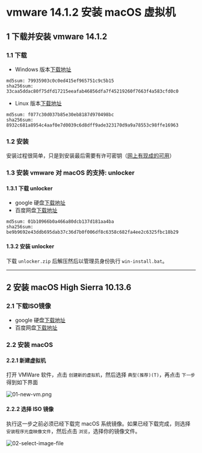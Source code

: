 vmware 14.1.2 安装 macOS 虚拟机
===============================

## 1 下载并安装 vmware 14.1.2

### 1.1 下载

* Windows 版本[下载地址](http://download3.vmware.com/software/wkst/file/VMware-workstation-full-14.1.2-8497320.exe)

```
md5sum: 79935903c0c0ed415ef965751c9c5b15
sha256sum: 33caa5ddac80f75dfd17215eeafab46856dfa7f45219260f7663f4a583cfd0c0
```

* Linux 版本[下载地址](http://download3.vmware.com/software/wkst/file/VMware-Workstation-Full-14.1.2-8497320.x86_64.bundle)

```
md5sum: f077c30d037b85e30eb8187d970498bc
sha256sum: 8932c681a8954c4aaf0e7d0039c6d8dff9ade323170d9a9a78553c98ffe16963
```
### 1.2 安装

安装过程很简单，只是到安装最后需要有许可密钥（[网上有现成的可用](https://www.baidu.com/s?ie=utf-8&f=3&rsv_bp=1&rsv_idx=1&tn=baidu&wd=vmware%2014%20%E5%AF%86%E9%92%A5&oq=vmware%252014&rsv_pq=84d563ad0000fbdf&rsv_t=18dcXH7Ve4XYyqVZFsdWJa2NTt7AXXl85LnnfUgzgdra7KGO%2FrQu2clxf%2F8&rqlang=cn&rsv_enter=1&rsv_sug3=2&rsv_sug1=2&rsv_sug7=100&rsv_sug2=1&prefixsug=vmware%252014%2520&rsp=0&inputT=844&rsv_sug4=1296&rsv_sug=1)）

### 1.3 安装 vmware 对 macOS 的支持: unlocker

#### 1.3.1 下载 unlocker

* google 硬盘[下载地址](https://drive.google.com/open?id=1C3glzUEv0NCYb9uo0FZL_XvukGYs5yC8)
* 百度网盘[下载地址](TODO)

```
md5sum: 01b10966b0a466a80dcb137d181aa4ba
sha256sum: be9b9692e43ddb695dab37c36d7b0f006df8c6358c682fa4ee2c6325fbc18b29
```

#### 1.3.2 安装 unlocker

下载 `unlocker.zip` 后解压然后以管理员身份执行 `win-install.bat`。


---


## 2 安装 macOS High Sierra 10.13.6


### 2.1 下载ISO镜像

* google 硬盘[下载地址](https://drive.google.com/open?id=1q8cWD1rJoKTExsehx3-wnwEq7SNCMeY7)
* 百度网盘[下载地址](TODO)

### 2.2 安装 macOS

#### 2.2.1 新建虚拟机

打开 VMWare 软件，点击 `创建新的虚拟机`，然后选择 `典型(推荐)(T)`，再点击 `下一步` 得到如下界面

![01-new-vm.png](https://doc-0c-bs-docs.googleusercontent.com/docs/securesc/ha0ro937gcuc7l7deffksulhg5h7mbp1/kuib2agv08u6hujbnqttpbka8ran5234/1532426400000/14861864943404317605/*/18Kv9WtBrQTvt4xKrVZvso9JnQJFjZ6AS?e=download)

#### 2.2.2 选择 ISO 镜像

执行这一步之前必须已经下载完 macOS 系统镜像。如果已经下载完成，则选择 `安装程序光盘映像文件`，然后点击 `浏览`，选择你的镜像文件。

![02-select-image-file](https://drive.google.com/uc?authuser=0&id=1BcQ7rmmwQawsE0NRitjrtbY4AY97mnAQ&export=download)
